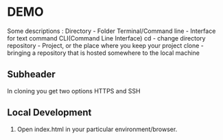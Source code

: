 # DEMO 
Some descriptions :
Directory - Folder
Terminal/Command line - Interface for text command
CLI(Command Line Interface)
cd - change directory 
repository - Project, or the place where you keep your project
clone - bringing a repository that is hosted somewhere to the local machine

## Subheader

In cloning you get two options HTTPS and SSH

## Local Development 

1. Open index.html in your particular environment/browser.